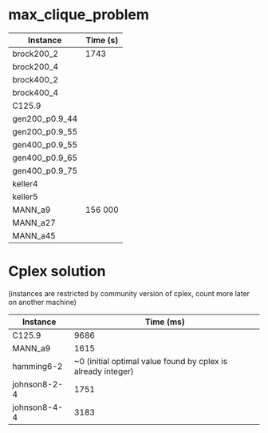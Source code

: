 # max_clique_problem

Instance|Time (s)
---|---|
brock200_2|1743
brock200_4|
brock400_2|
brock400_4|
C125.9|
gen200_p0.9_44|
gen200_p0.9_55|
gen400_p0.9_55|
gen400_p0.9_65|
gen400_p0.9_75|
keller4|
keller5|
MANN_a9|156 000
MANN_a27|
MANN_a45|


# Cplex solution
(instances are restricted by community version of cplex, count more later on another machine)

Instance|Time (ms)
---|---|
C125.9| 9686
MANN_a9| 1615
hamming6-2| ~0 (initial optimal value found by cplex is already integer)
johnson8-2-4| 1751
johnson8-4-4| 3183
